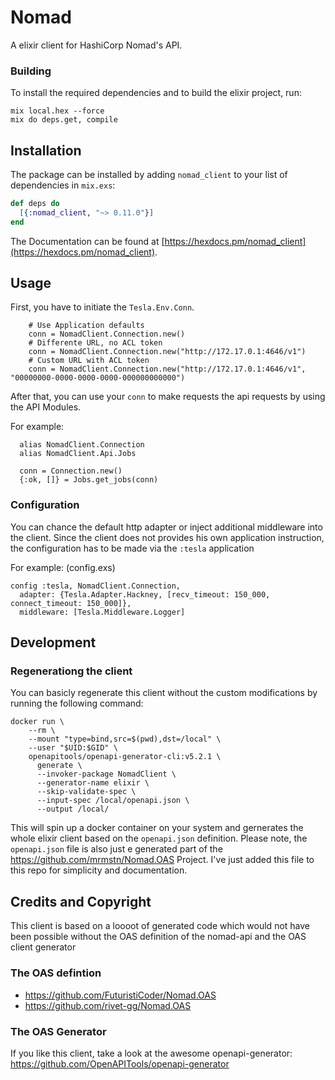 # Nomad

A elixir client for HashiCorp Nomad's API.

### Building

To install the required dependencies and to build the elixir project, run:
```
mix local.hex --force
mix do deps.get, compile
```

## Installation

The package can be installed
by adding `nomad_client` to your list of dependencies in `mix.exs`:

```elixir
def deps do
  [{:nomad_client, "~> 0.11.0"}]
end
```

The Documentation can be found at [https://hexdocs.pm/nomad_client](https://hexdocs.pm/nomad_client).

## Usage

First, you have to initiate the `Tesla.Env.Conn`.
```
    # Use Application defaults
    conn = NomadClient.Connection.new()
    # Differente URL, no ACL token
    conn = NomadClient.Connection.new("http://172.17.0.1:4646/v1")
    # Custom URL with ACL token
    conn = NomadClient.Connection.new("http://172.17.0.1:4646/v1", "00000000-0000-0000-0000-000000000000")
```

After that, you can use your `conn` to make requests the api requests by using the API Modules.

For example:
```
  alias NomadClient.Connection
  alias NomadClient.Api.Jobs

  conn = Connection.new()
  {:ok, []} = Jobs.get_jobs(conn)
```

### Configuration

You can chance the default http adapter or inject additional middleware into the client.
Since the client does not provides his own application instruction, the configuration has to be made via the `:tesla` application

For example: (config.exs)
```
config :tesla, NomadClient.Connection,
  adapter: {Tesla.Adapter.Hackney, [recv_timeout: 150_000, connect_timeout: 150_000]},
  middleware: [Tesla.Middleware.Logger]
```

## Development

### Regenerationg the client

You can basicly regenerate this client without the custom modifications by running the following command:
```shell
docker run \
    --rm \
    --mount "type=bind,src=$(pwd),dst=/local" \
    --user "$UID:$GID" \
    openapitools/openapi-generator-cli:v5.2.1 \
      generate \
      --invoker-package NomadClient \
      --generator-name elixir \
      --skip-validate-spec \
      --input-spec /local/openapi.json \
      --output /local/
```

This will spin up a docker container on your system and gernerates the whole elixir client based on the `openapi.json` definition.
Please note, the `openapi.json` file is also just e generated part of the https://github.com/mrmstn/Nomad.OAS Project.
I've just added this file to this repo for simplicity and documentation.

## Credits and Copyright

This client is based on a loooot of generated code which would not have been possible without the OAS definition of the nomad-api and the OAS client generator
### The OAS defintion
 - https://github.com/FuturistiCoder/Nomad.OAS
 - https://github.com/rivet-gg/Nomad.OAS

### The OAS Generator

If you like this client, take a look at the awesome openapi-generator:
 https://github.com/OpenAPITools/openapi-generator